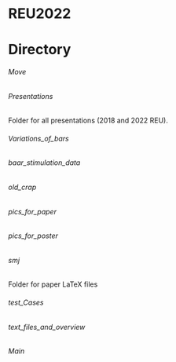 # REU2022

# Directory

###### Move



###### Presentations
Folder for all presentations (2018 and 2022 REU).


###### Variations_of_bars



###### baar_stimulation_data



###### old_crap



###### pics_for_paper



###### pics_for_poster



###### smj
Folder for paper LaTeX files


###### test_Cases



###### text_files_and_overview



###### Main

